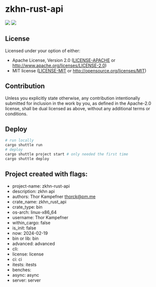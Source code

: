 # zkhn-rust-api
![](https://img.shields.io/badge/made_by_cryptograthor-black?style=flat&logo=undertale&logoColor=hotpink)
![](https://github.com/thor314/zkhn-rust-api/actions/workflows/ci.yml/badge.svg)
<!-- [![crates.io](https://img.shields.io/crates/v/zkhn-rust-api.svg)](https://crates.io/crates/zkhn-rust-api) -->
<!-- [![Documentation](https://docs.rs/zkhn-rust-api/badge.svg)](https://docs.rs/zkhn-rust-api) -->
## License
Licensed under your option of either:
- Apache License, Version 2.0 ([LICENSE-APACHE](LICENSE-APACHE) or http://www.apache.org/licenses/LICENSE-2.0)
- MIT license ([LICENSE-MIT](LICENSE-MIT) or http://opensource.org/licenses/MIT)

## Contribution
Unless you explicitly state otherwise, any contribution intentionally submitted
for inclusion in the work by you, as defined in the Apache-2.0 license, shall be
dual licensed as above, without any additional terms or conditions.
## Deploy
```sh
# run locally
cargo shuttle run
# deploy
cargo shuttle project start # only needed the first time
cargo shuttle deploy
```
## Project created with flags:
- project-name: zkhn-rust-api
- description:  zkhn api
- authors:      Thor Kampefner <thorck@pm.me>
- crate_name:   zkhn_rust_api
- crate_type:   bin
- os-arch:      linux-x86_64
- username:     Thor Kampefner
- within_cargo: false
- is_init:      false
- now:          2024-02-19
- bin or lib:   bin 
- advanced:     advanced 
- cli:         
- license:      license 
- ci:           ci 
- itests:       itests 
- benches:     
- async:        async 
- server:       server 
